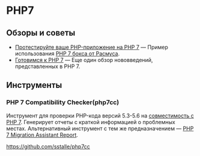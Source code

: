 # PHP7

## Обзоры и советы

* [Протестируйте ваше PHP-приложение на PHP 7](http://www.lornajane.net/posts/2015/test-your-php-application-on-php-7) — Пример использования [PHP 7 бокса от Расмуса](https://github.com/rlerdorf/php7dev).
* [Готовимся к PHP 7](https://www.digitalocean.com/company/blog/getting-ready-for-php-7/) — Еще один обзор нововведений, представленных в PHP 7.

## Инструменты

### PHP 7 Compatibility Checker(php7cc)

Инструмент для проверки PHP-кода версий 5.3-5.6 на [совместимость с PHP 7](https://github.com/php/php-src/blob/master/UPGRADING).
Генерирует отчеты с краткой информацией о проблемных местах. Альтернативный инструмент с тем же предназначением —
[PHP 7 Migration Assistant Report](https://github.com/Alexia/php7mar).

https://github.com/sstalle/php7cc
